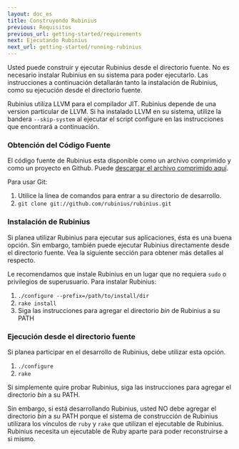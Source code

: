 ```yaml
---
layout: doc_es
title: Construyendo Rubinius
previous: Requisitos
previous_url: getting-started/requirements
next: Ejecutando Rubinius
next_url: getting-started/running-rubinius
---
```


Usted puede construir y ejecutar Rubinius desde el directorio
fuente. No es necesario instalar Rubinius en su sistema para poder
ejecutarlo.
Las instrucciones a continuación detallarán tanto la instalación de
Rubinius, como su ejecución desde el directorio fuente.

Rubinius utiliza LLVM para el compilador JIT. Rubinius depende de una
version particular de LLVM. Si ha instalado LLVM en su sistema,
utilize la bandera `--skip-system` al ejecutar el script configure en
las instrucciones que encontrará a continuación.

### Obtención del Código Fuente

El código fuente de Rubinius esta disponible como un archivo comprimido y como un
proyecto en Github.  Puede [descargar el archivo comprimido
aquí](https://github.com/rubinius/rubinius/tarball/master).

Para usar Git:


  1. Utilice la linea de comandos para entrar a su directorio de
  desarrollo.
  2. `git clone git://github.com/rubinius/rubinius.git`


### Instalación de Rubinius

Si planea utilizar Rubinius para ejecutar sus aplicaciones,
ésta es una buena opción. Sin embargo, también puede ejecutar Rubinius
directamente desde el directorio fuente. Vea la siguiente sección para
obtener más detalles al respecto.

Le recomendamos que instale Rubinius en un lugar que no requiera `sudo` o
privilegios de superusuario. Para instalar Rubinius:


  1. `./configure --prefix=/path/to/install/dir`
  2. `rake install`
  3. Siga las instrucciones para agregar el directorio _bin_ de Rubinius a su
     PATH

### Ejecución desde el directorio fuente

Si planea participar en el desarrollo de Rubinius, debe utilizar esta
opción.


  1. `./configure`
  2. `rake`

Si simplemente quire probar Rubinius, siga las instrucciones para
agregar el directorio _bin_ a su PATH.

Sin embargo, si está desarrollando Rubinius, usted NO debe agregar el
directorio _bin_ a su PATH porque el sistema de construcción de
Rubinius utilizara los vínculos de `ruby` y `rake` que utilizan el
ejecutable de Rubinius. Rubinius necesita
un ejecutable de Ruby aparte para poder reconstruirse a si mismo.

